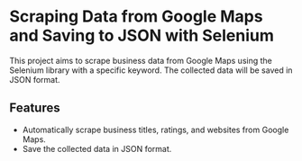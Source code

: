 # Scraping Data from Google Maps and Saving to JSON with Selenium

This project aims to scrape business data from Google Maps using the Selenium library with a specific keyword. The collected data will be saved in JSON format.

## Features
- Automatically scrape business titles, ratings, and websites from Google Maps.
- Save the collected data in JSON format.
